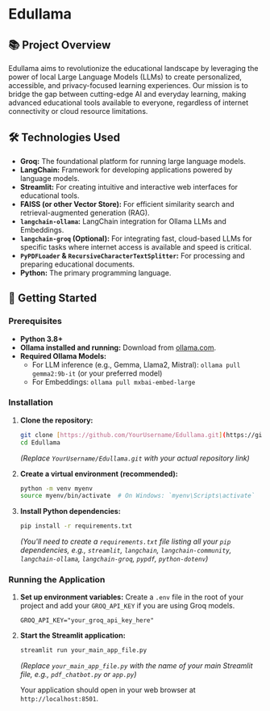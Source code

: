 # Edullama

## 📚 Project Overview

Edullama aims to revolutionize the educational landscape by leveraging the power of local Large Language Models (LLMs) to create personalized, accessible, and privacy-focused learning experiences. Our mission is to bridge the gap between cutting-edge AI and everyday learning, making advanced educational tools available to everyone, regardless of internet connectivity or cloud resource limitations.

## 🛠️ Technologies Used

* **Groq:** The foundational platform for running large language models.
* **LangChain:** Framework for developing applications powered by language models.
* **Streamlit:** For creating intuitive and interactive web interfaces for educational tools.
* **FAISS (or other Vector Store):** For efficient similarity search and retrieval-augmented generation (RAG).
* **`langchain-ollama`:** LangChain integration for Ollama LLMs and Embeddings.
* **`langchain-groq` (Optional):** For integrating fast, cloud-based LLMs for specific tasks where internet access is available and speed is critical.
* **`PyPDFLoader` & `RecursiveCharacterTextSplitter`:** For processing and preparing educational documents.
* **Python:** The primary programming language.

## 🚀 Getting Started

### Prerequisites

* **Python 3.8+**
* **Ollama installed and running:** Download from [ollama.com](https://ollama.com/).
* **Required Ollama Models:**
    * For LLM inference (e.g., Gemma, Llama2, Mistral): `ollama pull gemma2:9b-it` (or your preferred model)
    * For Embeddings: `ollama pull mxbai-embed-large`

### Installation

1.  **Clone the repository:**
    ```bash
    git clone [https://github.com/YourUsername/Edullama.git](https://github.com/YourUsername/Edullama.git)
    cd Edullama
    ```
    *(Replace `YourUsername/Edullama.git` with your actual repository link)*

2.  **Create a virtual environment (recommended):**
    ```bash
    python -m venv myenv
    source myenv/bin/activate  # On Windows: `myenv\Scripts\activate`
    ```

3.  **Install Python dependencies:**
    ```bash
    pip install -r requirements.txt
    ```
    *(You'll need to create a `requirements.txt` file listing all your `pip` dependencies, e.g., `streamlit`, `langchain`, `langchain-community`, `langchain-ollama`, `langchain-groq`, `pypdf`, `python-dotenv`)*

### Running the Application

1.  **Set up environment variables:**
    Create a `.env` file in the root of your project and add your `GROQ_API_KEY` if you are using Groq models.
    ```
    GROQ_API_KEY="your_groq_api_key_here"
    ```

2.  **Start the Streamlit application:**
    ```bash
    streamlit run your_main_app_file.py
    ```
    *(Replace `your_main_app_file.py` with the name of your main Streamlit file, e.g., `pdf_chatbot.py` or `app.py`)*

    Your application should open in your web browser at `http://localhost:8501`.

